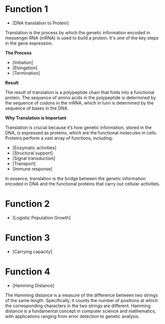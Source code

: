 # Function 1
- [DNA translation to Protein]

Translation is the process by which the genetic information encoded in messenger RNA (mRNA) is used to build a protein. It's one of the key steps in the gene expression.

**The Process**
- [Initiation]
- [Elongation]
- [Termination]

**Result**

The result of translation is a polypeptide chain that folds into a functional protein. The sequence of amino acids in the polypeptide is determined by the sequence of codons in the mRNA, which in turn is determined by the sequence of bases in the DNA.

**Why Translation is Important**

Translation is crucial because it’s how genetic information, stored in the DNA, is expressed as proteins, which are the functional molecules in cells. Proteins perform a vast array of functions, including:
- [Enzymatic activities]
- [Structural support]
- [Signal transduction]
- [Transport]
- [Immune response]

In essence, translation is the bridge between the genetic information encoded in DNA and the functional proteins that carry out cellular activities.

# Function 2
- [Logistic Population Growth]

# Function 3
- [Carrying capacity]

# Function 4
- [Hamming Distance]

The Hamming distance is a measure of the difference between two strings of the same length. Specifically, it counts the number of positions at which the corresponding characters in the two strings are different.
Hamming distance is a fundamental concept in computer science and mathematics, with applications ranging from error detection to genetic analysis.
